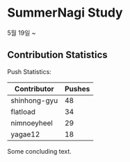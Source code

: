 # SummerNagi Study

5월 19일 ~ 

## Contribution Statistics

Push Statistics:

| Contributor | Pushes |
| ----------- | ------ |
| shinhong-gyu | 48 |
| flatload | 34 |
| nimnoeyheel | 29 |
| yagae12 | 18 |

Some concluding text.
